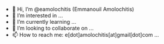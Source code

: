 - 👋 Hi, I’m @eamolochitis (Emmanouil Amolochitis)
- 👀 I’m interested in ...
- 🌱 I’m currently learning ...
- 💞️ I’m looking to collaborate on ...
- 📫 How to reach me: e[dot]amolochitis[at]gmail[dot]com ...

<!---
eamolochitis/eamolochitis is a ✨ special ✨ repository because its `README.md` (this file) appears on your GitHub profile.
You can click the Preview link to take a look at your changes.
--->
